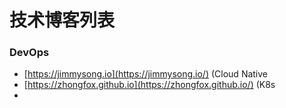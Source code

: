 # 技术博客列表

### DevOps

* [https://jimmysong.io](https://jimmysong.io/) \(Cloud Native
* [https://zhongfox.github.io](https://zhongfox.github.io/) \(K8s
* 


